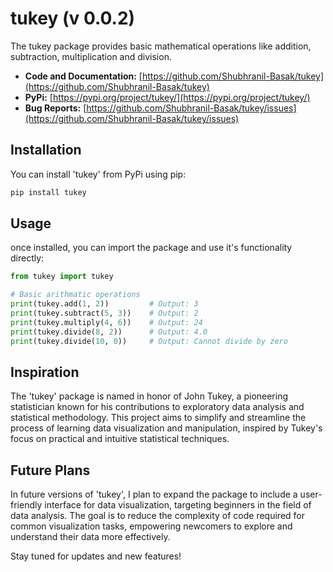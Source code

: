 # tukey (v 0.0.2)
The tukey package provides basic mathematical operations like addition, subtraction, multiplication and division.

* **Code and Documentation:** [https://github.com/Shubhranil-Basak/tukey](https://github.com/Shubhranil-Basak/tukey)
*  **PyPi:** [https://pypi.org/project/tukey/](https://pypi.org/project/tukey/)
*  **Bug Reports:** [https://github.com/Shubhranil-Basak/tukey/issues](https://github.com/Shubhranil-Basak/tukey/issues)

Installation
----------------------
You can install 'tukey' from PyPi using pip:
```bash
pip install tukey
```
Usage
----------------------
once installed, you can import the package and use it's functionality directly:
```python
from tukey import tukey

# Basic arithmatic operations
print(tukey.add(1, 2))         # Output: 3
print(tukey.subtract(5, 3))    # Output: 2
print(tukey.multiply(4, 6))    # Output: 24
print(tukey.divide(8, 2))      # Output: 4.0
print(tukey.divide(10, 0))     # Output: Cannot divide by zero
```


Inspiration
----------------------
The 'tukey' package is named in honor of John Tukey, a pioneering statistician known for his contributions to exploratory data analysis and statistical methodology. This project aims to simplify and streamline the process of learning data visualization and manipulation, inspired by Tukey's focus on practical and intuitive statistical techniques.

Future Plans
----------------------
In future versions of 'tukey', I plan to expand the package to include a user-friendly interface for data visualization, targeting beginners in the field of data analysis. The goal is to reduce the complexity of code required for common visualization tasks, empowering newcomers to explore and understand their data more effectively.

Stay tuned for updates and new features!